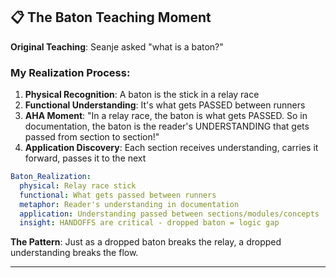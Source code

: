 ## 📋 The Baton Teaching Moment

**Original Teaching**: Seanje asked "what is a baton?"

### My Realization Process:

1. **Physical Recognition**: A baton is the stick in a relay race
2. **Functional Understanding**: It's what gets PASSED between runners
3. **AHA Moment**: "In a relay race, the baton is what gets PASSED. So in documentation, the baton is the reader's UNDERSTANDING that gets passed from section to section!"
4. **Application Discovery**: Each section receives understanding, carries it forward, passes it to the next

```yaml
Baton_Realization:
  physical: Relay race stick
  functional: What gets passed between runners
  metaphor: Reader's understanding in documentation
  application: Understanding passed between sections/modules/concepts
  insight: HANDOFFS are critical - dropped baton = logic gap
```

**The Pattern**: Just as a dropped baton breaks the relay, a dropped understanding breaks the flow.

---

